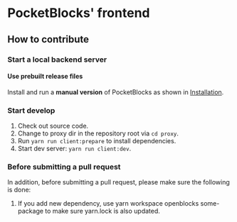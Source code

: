 # PocketBlocks' frontend

## How to contribute

### Start a local backend server

#### Use prebuilt release files

Install and run a **manual version** of PocketBlocks as shown in [Installation](../docs/install.md).

### Start develop

1. Check out source code.
2. Change to proxy dir in the repository root via `cd proxy`.
3. Run `yarn run client:prepare` to install dependencies.
4. Start dev server: `yarn run client:dev`.

### Before submitting a pull request

In addition, before submitting a pull request, please make sure the following is done:

1. If you add new dependency, use yarn workspace openblocks some-package to make sure yarn.lock is also updated.
